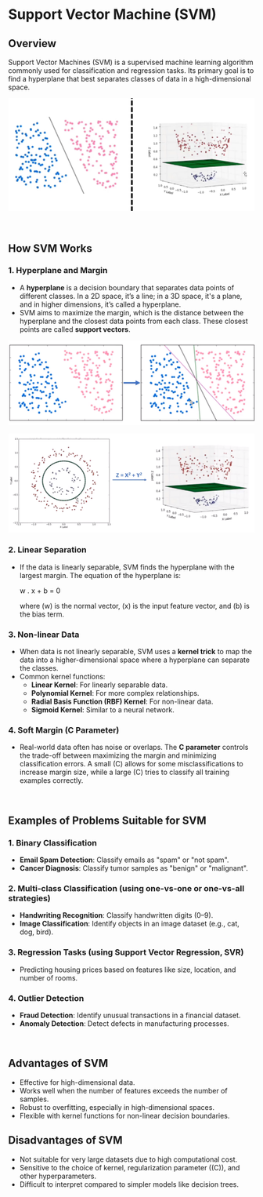 # Support Vector Machine (SVM)

## **Overview**
Support Vector Machines (SVM) is a supervised machine learning algorithm commonly used for classification and regression tasks. Its primary goal is to find a hyperplane that best separates classes of data in a high-dimensional space.

![alt text](README-imgs/ex_1.png)

<br>

## **How SVM Works**

### 1. **Hyperplane and Margin**
- A **hyperplane** is a decision boundary that separates data points of different classes. In a 2D space, it’s a line; in a 3D space, it's a plane, and in higher dimensions, it’s called a hyperplane.
- SVM aims to maximize the margin, which is the distance between the hyperplane and the closest data points from each class. These closest points are called **support vectors**.

![alt text](README-imgs/ex_2.png)

![alt text](README-imgs/ex_3.png)

### 2. **Linear Separation**
- If the data is linearly separable, SVM finds the hyperplane with the largest margin. The equation of the hyperplane is:
  
  w . x + b = 0

  where \(w\) is the normal vector, \(x\) is the input feature vector, and \(b\) is the bias term.

### 3. **Non-linear Data**
- When data is not linearly separable, SVM uses a **kernel trick** to map the data into a higher-dimensional space where a hyperplane can separate the classes.
- Common kernel functions:
  - **Linear Kernel**: For linearly separable data.
  - **Polynomial Kernel**: For more complex relationships.
  - **Radial Basis Function (RBF) Kernel**: For non-linear data.
  - **Sigmoid Kernel**: Similar to a neural network.

### 4. **Soft Margin (C Parameter)**
- Real-world data often has noise or overlaps. The **C parameter** controls the trade-off between maximizing the margin and minimizing classification errors. A small \(C\) allows for some misclassifications to increase margin size, while a large \(C\) tries to classify all training examples correctly.

<br>

## **Examples of Problems Suitable for SVM**

### 1. **Binary Classification**
- **Email Spam Detection**: Classify emails as "spam" or "not spam".
- **Cancer Diagnosis**: Classify tumor samples as "benign" or "malignant".

### 2. **Multi-class Classification** (using one-vs-one or one-vs-all strategies)
- **Handwriting Recognition**: Classify handwritten digits (0–9).
- **Image Classification**: Identify objects in an image dataset (e.g., cat, dog, bird).

### 3. **Regression Tasks** (using Support Vector Regression, SVR)
- Predicting housing prices based on features like size, location, and number of rooms.

### 4. **Outlier Detection**
- **Fraud Detection**: Identify unusual transactions in a financial dataset.
- **Anomaly Detection**: Detect defects in manufacturing processes.

<br>

## **Advantages of SVM**
- Effective for high-dimensional data.
- Works well when the number of features exceeds the number of samples.
- Robust to overfitting, especially in high-dimensional spaces.
- Flexible with kernel functions for non-linear decision boundaries.

## **Disadvantages of SVM**
- Not suitable for very large datasets due to high computational cost.
- Sensitive to the choice of kernel, regularization parameter (\(C\)), and other hyperparameters.
- Difficult to interpret compared to simpler models like decision trees.

